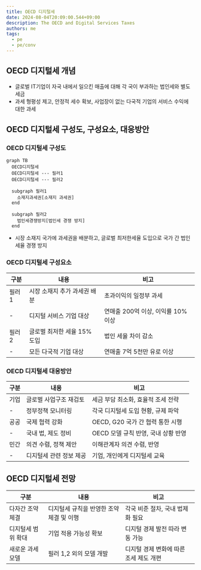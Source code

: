 ```yaml
---
title: OECD 디지털세
date: 2024-08-04T20:09:00.544+09:00
description: The OECD and Digital Services Taxes
authors: me
tags:
  - pe
  - pe/conv
---
```



## OECD 디지털세 개념

- 글로벌 IT기업이 자국 내에서 일으킨 매출에 대해 각 국이 부과하는 법인세와 별도 세금
- 과세 형평성 제고, 안정적 세수 확보, 사업장이 없는 다국적 기업의 서비스 수익에 대한 과세

## OECD 디지털세 구성도, 구성요소, 대응방안

### OECD 디지털세 구성도

```mermaid
graph TB 
  OECD디지털세
  OECD디지털세 --- 필러1
  OECD디지털세 --- 필러2

  subgraph 필러1
    소재지과세권[소재지 과세권]
  end

  subgraph 필러2
    법인세경쟁방지[법인세 경쟁 방지]
  end
```

- 시장 소재지 국가에 과세권을 배분하고, 글로벌 최저한세율 도입으로 국가 간 법인 세율 경쟁 방지

### OECD 디지털세 구성요소

| 구분 | 내용 | 비고 |
| --- | --- | --- |
| 필러1 | 시장 소재지 추가 과세권 배분 | 초과이익의 일정부 과세 |
| - | 디지털 서비스 기업 대상 | 연매출 200억 이상, 이익률 10% 이상 |
| 필러2 | 글로벌 최저한 세율 15% 도입 | 법인 세율 차이 감소 |
| - | 모든 다국적 기업 대상 | 연매출 7억 5천만 유로 이상 |

### OECD 디지털세 대응방안

| 구분 | 내용 | 비고 |
| --- | --- | --- |
| 기업 | 글로벌 사업구조 재검토 | 세금 부담 최소화, 효율적 조세 전략 |
| - | 정부정책 모니터링 | 각국 디지털세 도입 현황, 규제 파악 |
| 공공 | 국제 협력 강화 | OECD, G20 국가 간 협력 통한 시행 |
| - | 국내 법, 제도 정비 | OECD 모델 규칙 반영, 국내 상황 반영 |
| 민간 | 의견 수렴, 정책 제안 | 이해관계자 의견 수렴, 반영 |
| - | 디지털세 관련 정보 제공 | 기업, 개인에게 디지털세 교육 |

## OECD 디지털세 전망

| 구분 | 내용 | 비고 |
| --- | --- | --- |
| 다자간 조약 체결 | 디지털세 규칙을 반영한 조약 체결 및 이행 | 각국 비준 절차, 국내 법제화 필요 |
| 디지털세 범위 확대 | 기업 적용 가능성 확보 | 디지털 경제 발전 따라 변동 가능 |
| 새로운 과세 모델 | 필러 1,2 외의 모델 개발 | 디지털 경제 변화에 따른 조세 제도 개편 |
